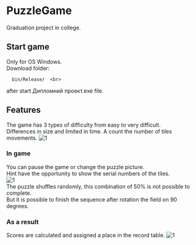 # PuzzleGame
Graduation project in college. 

## Start game
Only for OS Windows.<br>
Download folder:<br>
```
  bin/Release/  <br>
```
after start Дипломний проект.exe file.



## Features
The game has 3 types of difficulty from easy to very difficult. <br>
Differences in size and limited in time. A count the number of tiles movements.
![1](https://cloud.githubusercontent.com/assets/22005013/18248850/6e86bc1a-7383-11e6-8b0c-e7a7ad9ebc6f.png)

### In game
You can pause the game or change the puzzle picture.<br>
Hint have the opportunity to show the serial numbers of the tiles. <br>
![1](https://cloud.githubusercontent.com/assets/22005013/18248985/3dceeccc-7384-11e6-90fd-f8aefdff9645.png)
<br>The puzzle shuffles randomly, this combination of 50% is not possible to complete. <br>
But it is possible to finish the sequence after rotation the field on 90 degrees.

### As a result
Scores are calculated and assigned a place in the record table.
![1](https://cloud.githubusercontent.com/assets/22005013/18249052/a46f4346-7384-11e6-8d9d-334f6dd77f7d.png)
